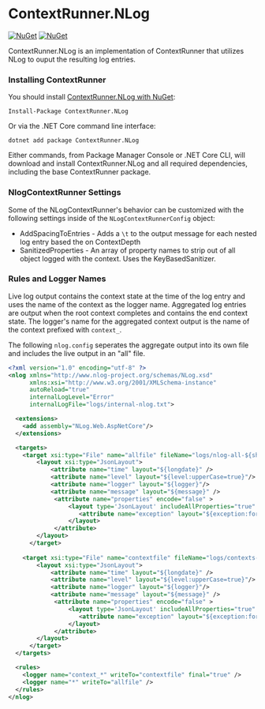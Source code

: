 # ContextRunner.NLog

[![NuGet](https://img.shields.io/nuget/dt/contextrunner.nlog.svg)](https://www.nuget.org/packages/contextrunner.nlog) 
[![NuGet](https://img.shields.io/nuget/vpre/contextrunner.nlog.svg)](https://www.nuget.org/packages/contextrunner.nlog)

ContextRunner.NLog is an implementation of ContextRunner that utilizes NLog to ouput the resulting log entries.

### Installing ContextRunner

You should install [ContextRunner.NLog with NuGet](https://www.nuget.org/packages/ContextRunner.NLog):

    Install-Package ContextRunner.NLog
    
Or via the .NET Core command line interface:

    dotnet add package ContextRunner.NLog

Either commands, from Package Manager Console or .NET Core CLI, will download and install ContextRunner.NLog and all required dependencies, including the base ContextRunner package.

### NlogContextRunner Settings
Some of the NLogContextRunner's behavior can be customized with the following settings inside of the `NLogContextRunnerConfig` object:
* AddSpacingToEntries - Adds a `\t` to the output message for each nested log entry based the on ContextDepth
* SanitizedProperties - An array of property names to strip out of all object logged with the context. Uses the KeyBasedSanitizer.

### Rules and Logger Names
Live log output contains the context state at the time of the log entry and uses the name of the context as the logger name. Aggregated log entries are output when the root context completes and contains the end context state. The logger's name for the aggregated context output is the name of the context prefixed with `context_`. 

The following `nlog.config` seperates the aggregate output into its own file and includes the live output in an "all" file.

```xml
<?xml version="1.0" encoding="utf-8" ?>
<nlog xmlns="http://www.nlog-project.org/schemas/NLog.xsd"
      xmlns:xsi="http://www.w3.org/2001/XMLSchema-instance"
      autoReload="true"
      internalLogLevel="Error"
      internalLogFile="logs/internal-nlog.txt">

  <extensions>
    <add assembly="NLog.Web.AspNetCore"/>
  </extensions>

  <targets>
    <target xsi:type="File" name="allfile" fileName="logs/nlog-all-${shortdate}.log">
        <layout xsi:type="JsonLayout">
            <attribute name="time" layout="${longdate}" />
            <attribute name="level" layout="${level:upperCase=true}"/>
            <attribute name="logger" layout="${logger}"/>
            <attribute name="message" layout="${message}" />
             <attribute name="properties" encode="false" >
                 <layout type='JsonLayout' includeAllProperties="true" maxRecursionLimit="1">
                    <attribute name="exception" layout="${exception:format=tostring}" />
                 </layout>
             </attribute>
        </layout>
      </target>
      
    <target xsi:type="File" name="contextfile" fileName="logs/contexts-${shortdate}.log">
        <layout xsi:type="JsonLayout">
            <attribute name="time" layout="${longdate}" />
            <attribute name="level" layout="${level:upperCase=true}"/>
            <attribute name="logger" layout="${logger}"/>
            <attribute name="message" layout="${message}" />
             <attribute name="properties" encode="false" >
                 <layout type='JsonLayout' includeAllProperties="true" maxRecursionLimit="1">
                    <attribute name="exception" layout="${exception:format=tostring}" />
                 </layout>
             </attribute>
        </layout>
      </target>
  </targets>

  <rules>
    <logger name="context_*" writeTo="contextfile" final="true" />
    <logger name="*" writeTo="allfile" />
  </rules>
</nlog>
```